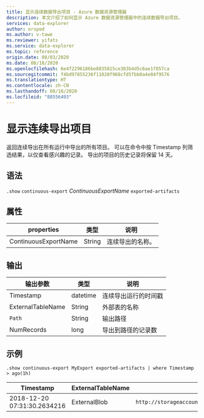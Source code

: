 ```yaml
---
title: 显示连续数据导出项目 - Azure 数据资源管理器
description: 本文介绍了如何显示 Azure 数据资源管理器中的连续数据导出项目。
services: data-explorer
author: orspod
ms.author: v-tawe
ms.reviewer: yifats
ms.service: data-explorer
ms.topic: reference
origin.date: 08/03/2020
ms.date: 08/18/2020
ms.openlocfilehash: 6e4f2296186be8835815ce383b4d5c6ae1f857ca
ms.sourcegitcommit: f4bd97855236f11020f968cfd5fbb0a4e84f9576
ms.translationtype: HT
ms.contentlocale: zh-CN
ms.lasthandoff: 08/18/2020
ms.locfileid: "88556493"
---
```

# <a name="show-continuous-export-artifacts"></a>显示连续导出项目

返回连续导出在所有运行中导出的所有项目。 可以在命令中按 Timestamp 列筛选结果，以仅查看感兴趣的记录。 导出的项目的历史记录将保留 14 天。 

## <a name="syntax"></a>语法

`.show` `continuous-export` *ContinuousExportName* `exported-artifacts`

## <a name="properties"></a>属性

| properties             | 类型   | 说明                |
|----------------------|--------|----------------------------|
| ContinuousExportName | String | 连续导出的名称。 |

## <a name="output"></a>输出

| 输出参数  | 类型     | 说明                            |
|-------------------|----------|----------------------------------------|
| Timestamp         | datetime | 连续导出运行的时间戳 |
| ExternalTableName | String   | 外部表的名称             |
| `Path`              | String   | 输出路径                            |
| NumRecords        | long     | 导出到路径的记录数     |

## <a name="example"></a>示例

```kusto
.show continuous-export MyExport exported-artifacts | where Timestamp > ago(1h)
```

| Timestamp                   | ExternalTableName | `Path`             | NumRecords | SizeInBytes |
|-----------------------------|-------------------|------------------|------------|-------------|
| 2018-12-20 07:31:30.2634216 | ExternalBlob      | `http://storageaccount.blob.core.chinacloudapi.cn/container1/1_6ca073fd4c8740ec9a2f574eaa98f579.csv` | 10                          | 1024              |
